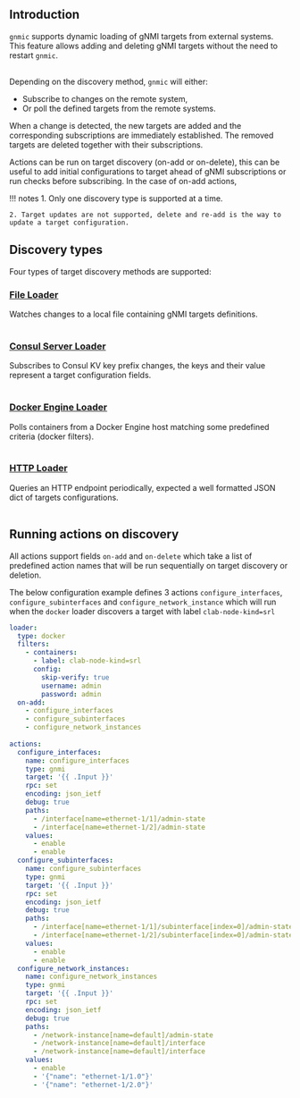 ## Introduction

`gnmic` supports dynamic loading of gNMI targets from external systems.
This feature allows adding and deleting gNMI targets without the need to restart `gnmic`.

<div class="mxgraph" style="max-width:100%;border:1px solid transparent;margin:0 auto; display:block;" data-mxgraph="{&quot;page&quot;:0,&quot;zoom&quot;:1.4,&quot;highlight&quot;:&quot;#0000ff&quot;,&quot;nav&quot;:true,&quot;check-visible-state&quot;:true,&quot;resize&quot;:true,&quot;url&quot;:&quot;https://raw.githubusercontent.com/karimra/gnmic/diagrams/diagrams/target_discovery.drawio&quot;}"></div>

<script type="text/javascript" src="https://cdn.jsdelivr.net/gh/hellt/drawio-js@main/embed2.js?&fetch=https%3A%2F%2Fraw.githubusercontent.com%2Fkarimra%2Fgnmic%2Fdiagrams%2Ftarget_discovery.drawio" async></script>

Depending on the discovery method, `gnmic` will either:

- Subscribe to changes on the remote system,
- Or poll the defined targets from the remote systems.
  
When a change is detected, the new targets are added and the corresponding subscriptions are immediately established.
The removed targets are deleted together with their subscriptions.

Actions can be run on target discovery (on-add or on-delete), this can be useful to add initial configurations to target ahead of gNMI subscriptions or run checks before subscribing.
In the case of on-add actions,

!!! notes
    1. Only one discovery type is supported at a time.

    2. Target updates are not supported, delete and re-add is the way to update a target configuration.

## Discovery types

Four types of target discovery methods are supported:

### [File Loader](./file_discovery.md)

Watches changes to a local file containing gNMI targets definitions.

<div class="mxgraph" style="max-width:100%;border:1px solid transparent;margin:0 auto; display:block;" data-mxgraph="{&quot;page&quot;:1,&quot;zoom&quot;:1.4,&quot;highlight&quot;:&quot;#0000ff&quot;,&quot;nav&quot;:true,&quot;check-visible-state&quot;:true,&quot;resize&quot;:true,&quot;url&quot;:&quot;https://raw.githubusercontent.com/karimra/gnmic/diagrams/diagrams/target_discovery.drawio&quot;}"></div>

<script type="text/javascript" src="https://cdn.jsdelivr.net/gh/hellt/drawio-js@main/embed2.js?&fetch=https%3A%2F%2Fraw.githubusercontent.com%2Fkarimra%2Fgnmic%2Fdiagrams%2Ftarget_discovery.drawio" async></script>

### [Consul Server Loader](./consul_discovery.md)

Subscribes to Consul KV key prefix changes, the keys and their value represent a target configuration fields.

<div class="mxgraph" style="max-width:100%;border:1px solid transparent;margin:0 auto; display:block;" data-mxgraph="{&quot;page&quot;:2,&quot;zoom&quot;:1.4,&quot;highlight&quot;:&quot;#0000ff&quot;,&quot;nav&quot;:true,&quot;check-visible-state&quot;:true,&quot;resize&quot;:true,&quot;url&quot;:&quot;https://raw.githubusercontent.com/karimra/gnmic/diagrams/diagrams/target_discovery.drawio&quot;}"></div>

<script type="text/javascript" src="https://cdn.jsdelivr.net/gh/hellt/drawio-js@main/embed2.js?&fetch=https%3A%2F%2Fraw.githubusercontent.com%2Fkarimra%2Fgnmic%2Fdiagrams%2Ftarget_discovery.drawio" async></script>

### [Docker Engine Loader](./docker_discovery.md)

Polls containers from a Docker Engine host matching some predefined criteria (docker filters).

<div class="mxgraph" style="max-width:100%;border:1px solid transparent;margin:0 auto; display:block;" data-mxgraph="{&quot;page&quot;:3,&quot;zoom&quot;:1.4,&quot;highlight&quot;:&quot;#0000ff&quot;,&quot;nav&quot;:true,&quot;check-visible-state&quot;:true,&quot;resize&quot;:true,&quot;url&quot;:&quot;https://raw.githubusercontent.com/karimra/gnmic/diagrams/diagrams/target_discovery.drawio&quot;}"></div>

<script type="text/javascript" src="https://cdn.jsdelivr.net/gh/hellt/drawio-js@main/embed2.js?&fetch=https%3A%2F%2Fraw.githubusercontent.com%2Fkarimra%2Fgnmic%2Fdiagrams%2Ftarget_discovery.drawio" async></script>

### [HTTP Loader](./http_discovery.md)

Queries an HTTP endpoint periodically, expected a well formatted JSON dict of targets configurations.

<div class="mxgraph" style="max-width:100%;border:1px solid transparent;margin:0 auto; display:block;" data-mxgraph="{&quot;page&quot;:4,&quot;zoom&quot;:1.4,&quot;highlight&quot;:&quot;#0000ff&quot;,&quot;nav&quot;:true,&quot;check-visible-state&quot;:true,&quot;resize&quot;:true,&quot;url&quot;:&quot;https://raw.githubusercontent.com/karimra/gnmic/diagrams/diagrams/target_discovery.drawio&quot;}"></div>

<script type="text/javascript" src="https://cdn.jsdelivr.net/gh/hellt/drawio-js@main/embed2.js?&fetch=https%3A%2F%2Fraw.githubusercontent.com%2Fkarimra%2Fgnmic%2Fdiagrams%2Ftarget_discovery.drawio" async></script>

## Running actions on discovery

All actions support fields `on-add` and `on-delete` which take a list of predefined action names that will be run sequentially on target discovery or deletion.

The below configuration example defines 3 actions `configure_interfaces`, `configure_subinterfaces` and `configure_network_instance` which will run when the `docker` loader discovers a target with label `clab-node-kind=srl`

``` yaml
loader:
  type: docker
  filters:
    - containers:
      - label: clab-node-kind=srl
      config:
        skip-verify: true
        username: admin
        password: admin
  on-add:
    - configure_interfaces
    - configure_subinterfaces
    - configure_network_instances
 
actions:
  configure_interfaces:
    name: configure_interfaces
    type: gnmi
    target: '{{ .Input }}'
    rpc: set
    encoding: json_ietf
    debug: true
    paths:
      - /interface[name=ethernet-1/1]/admin-state
      - /interface[name=ethernet-1/2]/admin-state 
    values:
      - enable
      - enable
  configure_subinterfaces:
    name: configure_subinterfaces
    type: gnmi
    target: '{{ .Input }}'
    rpc: set
    encoding: json_ietf
    debug: true
    paths:
      - /interface[name=ethernet-1/1]/subinterface[index=0]/admin-state
      - /interface[name=ethernet-1/2]/subinterface[index=0]/admin-state 
    values:
      - enable
      - enable
  configure_network_instances:
    name: configure_network_instances
    type: gnmi
    target: '{{ .Input }}'
    rpc: set
    encoding: json_ietf
    debug: true
    paths:
      - /network-instance[name=default]/admin-state
      - /network-instance[name=default]/interface
      - /network-instance[name=default]/interface
    values:
      - enable
      - '{"name": "ethernet-1/1.0"}'
      - '{"name": "ethernet-1/2.0"}'
```
